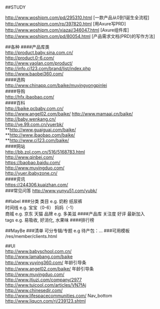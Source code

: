 ##STUDY
  
http://www.woshipm.com/pd/295310.html [一款产品从0到1诞生全流程]  
http://www.woshipm.com/rp/397820.html [用Axure写PRD]  
http://www.woshipm.com/xiazai/346047.html [Axure组件库]  
http://www.woshipm.com/pd/80054.html [产品需求文档(PRD)的写作方法]

##各种
####产品库类  
http://product.baby.sina.com.cn/   
http://product.0-6.com/   
http://www.yaolan.com/product/    
http://info.ci123.com/brand/list/index.php   
http://www.baobei360.com/   
####选购  
http://www.chinapp.com/baike/muyingyongpinlei   
####导购   
http://hfx.jbaobao.com/   
####百科  
http://baike.pcbaby.com.cn/   
http://www.angel02.com/baike/ 
http://www.mamaai.cn/baike/  
http://baby.wenkang.cn/  
http://ye.99.com.cn/yuerbk/   
**http://www.guaiguai.com/baike/  
**http://www.jbaobao.com/baike/   
**http://www.ci123.com/baike/   
####网站  
http://bb.zol.com.cn/516/5168783.html  
http://www.qinbei.com/   
https://baobao.baidu.com/   
http://www.muyingduo.com/  
http://yuer.ibabyzone.cn/   
####资讯  
https://244306.kuaizhan.com/  
###常见问答
http://www.yunyu51.com/yubk/
  
##label
###分类
类目 e.g. 奶粉 纸尿裤  
时间线 e.g. 宝宝（0-6） 妈妈（-1）  
商城 e.g. 京东 天猫
品牌 e.g. 多美滋
####产品库
关注度 好评 最新加入  
tags e.g. 易吸收, 好消化, 水果味
####排行榜 


##MayBe
###清单
可分专辑/专题 e.g 待产包：...
###可用模板
/res/member/clients.html


##UI  
http://www.babyschool.com.cn/  
http://www.lamabang.com/baike  
http://www.yuying360.com/ 年龄引导条  
http://www.angel02.com/baike/ 年龄引导条  
http://www.muyingduo.com/  
http://www.itjuzi.com/company/2977   
http://www.tuicool.com/articles/VN7fAj  
http://www.chinesedir.com/  
http://www.lifespacecommunities.com/  Nav_bottom   
http://www.liqucn.com/rj/239123.shtml   
